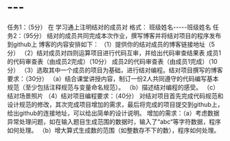 # ---
任务1：（5分）        在 学习通上注明结对的成员对  格式： 班级姓名-----班级姓名  任务2：（95分）        结对的成员共同完成本次作业，撰写博客并将结对项目的程序发布到github上  博客的内容安排如下：  （1）提供你的结对成员的博客链接地址（5分）  （2）结对成员对四则运算项目进行代码互审，并给出代码审查结果表         成员1的代码审查表（由成员2完成）（10分）         成员2的代码审查表（由成员1完成）（10分）  （3）选取其中一个成员的项目为基础，进行结对编程。结对项目撰写的博客要求：（30分）         （a）结合课堂讲授内容，制订一份2人共同遵守的代码编写基本规范（至少包括注释规范与变量命名规范）。          （b）描述结对编程的感受。          （c）结对场景照片  （4）结对项目编程要求：（40分）        对结对项目首先完成代码规范和设计规范的修改，其次完成项目增加的需求，最后将完成的项目提交到github上，给出github的连接地址，可以给出简单的设计说明。        增加的需求：（a）考虑数据异常处理问题，如在输入题目生成范围的数据时，输入了“abc“等字符数据，程序如何处理。                          （b）增大算式生成数的范围（如整数存不下的数），程序如何处理。
